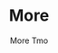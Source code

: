---
designer: Pedrali R&D
description: "More%20tables%20are%20characterized%20by%20an%20essential%2C%20clean%20and%20linear%20design.%20Extensible%20table%20available%20in%20three%20sizes%20with%20steel%20frame%2C%20aluminium%20sliding%20rails%20and%20melamine%20top."
image_primary: img/More_TMO_01_zoom.jpg
image_secondary: img/More_TMO_02_zoom.jpg
manufacturer: Pedrali
href: https://www.pedrali.it/en/products/catalog/Table-MORE/
subtitle: More Tmo
title: More
image_thumb: img/More_TMO_cover.jpg
tags: 
  - pedrali
  - tables
category: tables
slug: /manufacturers/pedrali/tables/pedrali-r-d-more
---